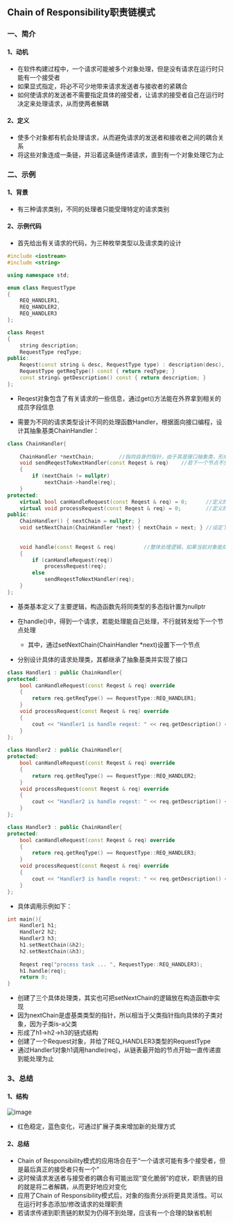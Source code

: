 ## Chain of Responsibility职责链模式

### 一、简介

#### 1、动机

- 在软件构建过程中，一个请求可能被多个对象处理，但是没有请求在运行时只能有一个接受者
- 如果显式指定，将必不可少地带来请求发送者与接收者的紧耦合
- 如何使请求的发送者不需要指定具体的接受者，让请求的接受者自己在运行时决定来处理请求，从而使两者解耦

#### 2、定义

- 使多个对象都有机会处理请求，从而避免请求的发送者和接收者之间的耦合关系
- 将这些对象连成一条链，并沿着这条链传递请求，直到有一个对象处理它为止



### 二、示例

#### 1、背景

- 有三种请求类别，不同的处理者只能受理特定的请求类别

#### 2、示例代码

- 首先给出有关请求的代码，为三种枚举类型以及请求类的设计

```c++
#include <iostream>
#include <string>

using namespace std;

enum class RequestType
{
    REQ_HANDLER1,
    REQ_HANDLER2,
    REQ_HANDLER3
};

class Reqest
{
    string description;
    RequestType reqType;
public:
    Reqest(const string & desc, RequestType type) : description(desc), reqType(type) {}
    RequestType getReqType() const { return reqType; }
    const string& getDescription() const { return description; }
};
```

- Reqest对象包含了有关请求的一些信息，通过get()方法能在外界拿到相关的成员字段信息



- 需要为不同的请求类型设计不同的处理函数Handler，根据面向接口编程，设计其抽象基类ChainHandler：

```c++
class ChainHandler{
    
    ChainHandler *nextChain;		//指向自身的指针，由于其是接口抽象类，形成了多态的链表节点指针
    void sendReqestToNextHandler(const Reqest & req)	//若下一个节点不空，将请求分派给下一个节点处理
    {
        if (nextChain != nullptr)
            nextChain->handle(req);
    }
protected:
    virtual bool canHandleRequest(const Reqest & req) = 0;		//定义的虚函数，运行时判断请求能否处理
    virtual void processRequest(const Reqest & req) = 0;		//定义的虚函数，具体的请求处理业务逻辑
public:
    ChainHandler() { nextChain = nullptr; }
    void setNextChain(ChainHandler *next) { nextChain = next; }	//设定下一个节点
    
   
    void handle(const Reqest & req)			//整体处理逻辑，如果当前对象能处理，就处理；不能处理，将请求分给下个节点
    {
        if (canHandleRequest(req))
            processRequest(req);
        else
            sendReqestToNextHandler(req);
    }
};
```

- 基类基本定义了主要逻辑，构造函数先将同类型的多态指针置为nullptr
- 在handle()中，得到一个请求，若能处理能自己处理，不行就转发给下一个节点处理
  - 其中，通过setNextChain(ChainHandler *next)设置下一个节点



- 分别设计具体的请求处理类，其都继承了抽象基类并实现了接口

```c++
class Handler1 : public ChainHandler{
protected:
    bool canHandleRequest(const Reqest & req) override
    {
        return req.getReqType() == RequestType::REQ_HANDLER1;
    }
    void processRequest(const Reqest & req) override
    {
        cout << "Handler1 is handle reqest: " << req.getDescription() << endl;
    }
};
        
class Handler2 : public ChainHandler{
protected:
    bool canHandleRequest(const Reqest & req) override
    {
        return req.getReqType() == RequestType::REQ_HANDLER2;
    }
    void processRequest(const Reqest & req) override
    {
        cout << "Handler2 is handle reqest: " << req.getDescription() << endl;
    }
};

class Handler3 : public ChainHandler{
protected:
    bool canHandleRequest(const Reqest & req) override
    {
        return req.getReqType() == RequestType::REQ_HANDLER3;
    }
    void processRequest(const Reqest & req) override
    {
        cout << "Handler3 is handle reqest: " << req.getDescription() << endl;
    }
};

```



- 具体调用示例如下：

```c++
int main(){
    Handler1 h1;
    Handler2 h2;
    Handler3 h3;
    h1.setNextChain(&h2);
    h2.setNextChain(&h3);
    
    Reqest req("process task ... ", RequestType::REQ_HANDLER3);
    h1.handle(req);
    return 0;
}
```

- 创建了三个具体处理类，其实也可把setNextChain的逻辑放在构造函数中实现
- 因为nextChain是虚基类类型的指针，所以相当于父类指针指向具体的子类对象，因为子类is-a父类
- 形成了h1->h2->h3的链式结构
- 创建了一个Request对象，并给了REQ_HANDLER3类型的RequestType
- 通过Handler1对象h1调用handle(req)，从链表最开始的节点开始一直传递直到能处理为止



### 3、总结

#### 1、结构

![image](https://user-images.githubusercontent.com/106053649/176989976-e4f98644-243e-4990-b1a3-7069660d534c.png)

- 红色稳定，蓝色变化，可通过扩展子类来增加新的处理方式

#### 2、总结

- Chain of Responsibility模式的应用场合在于“一个请求可能有多个接受者，但是最后真正的接受者只有一个”
- 这时候请求发送者与接受者的耦合有可能出现“变化脆弱”的症状，职责链的目的就是将二者解耦，从而更好地应对变化
- 应用了Chain of Responsibility模式后，对象的指责分派将更具灵活性。可以在运行时多态添加/修改请求的处理职责
- 若请求传递到职责链的默契为仍得不到处理，应该有一个合理的缺省机制
